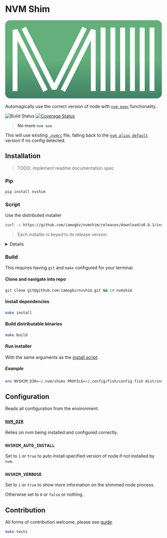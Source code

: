 # NVM Shim

![LOGO](./assets/images/logo.svg)

Automagically use the correct version of node with [`nvm exec`](https://github.com/nvm-sh/nvm#usage) functionality.

![Build Status](https://github.com/iamogbz/nvshim/workflows/Build%20Python%20App/badge.svg)
[![Coverage Status](https://coveralls.io/repos/github/iamogbz/nvshim/badge.svg?branch=HEAD)](https://coveralls.io/github/iamogbz/nvshim?branch=HEAD)

> **No more `nvm use`**

This will use existing [`.nvmrc`](https://github.com/nvm-sh/nvm#nvmrc) file, falling back to the [`nvm alias default`](https://github.com/nvm-sh/nvm#usage-1) version if no config detected.

## Installation

> TODO: implement readme documentation spec

### Pip

```sh
pip install nvshim
```

### Script

Use the distributed installer

```sh
curl -s https://github.com/iamogbz/nvmshim/releases/download/v0.0.1/installer.py | env NVSHIM_DIR=~/.nvm/shims PROFILE=~/.bashrc python
```

> Each installer is keyed to its release version

<details>
<summary>Details</summary>

#### Manual

All the shim binaries are identical, with the only difference being the name of the node binary to shim.

##### Download distributable

Get specific `shim` version from the [releases page](https://github.com/iamogbz/nvmshim/releases).

##### Ensure downloaded file can be executed

```sh
chmod +x shim
```

##### Copy binary into your nvshim install path

```sh
mkdir -p ~/.nvm/shims
```

```sh
cp shim ~/.nvm/shims/node
cp shim ~/.nvm/shims/npm
cp shim ~/.nvm/shims/npx
```

##### Add install folder to `PATH` in your shell config profile

```sh
export PATH="~/.nvm/shims:$PATH"
```

</details>

### Build

This requires having `git` and `make` configured for your terminal.

#### Clone and navigate into repo

```sh
git clone git@github.com:iamogbz/nvshim.git && cd nvmshim
```

#### Install dependencies

```sh
make install
```

#### Build distributable binaries

```sh
make build
```

#### Run installer

With the same arguments as the [install script](#script).

##### Example

```sh
env NVSHIM_DIR=~/.nvm/shims PROFILE=~/.config/fish/config.fish dist/installer
```

## Configuration

Reads all configuration from the environment.

### [`NVM_DIR`](https://github.com/nvm-sh/nvm#installation-and-update)

Relies on nvm being installed and configured correctly.

### `NVSHIM_AUTO_INSTALL`

Set to `1` or `true` to auto install specified version of node if not installed by `nvm`.

### `NVSHIM_VERBOSE`

Set to `1` or `true` to show more information on the shimmed node process.

Otherwise set to `0` or `false` or nothing.

## Contribution

All forms of contribution welcome, please see [guide](./CONTRIBUTING.md).

```sh
make tests
```
